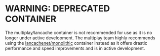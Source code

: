 # WARNING: DEPRECATED CONTAINER

The multiplay/lancache container is not recommended for use as it is no longer under active development. The multiplay team highly recommends using the [lancachenet/monolithic](https://hub.docker.com/r/lancachenet/monolithic) container instead as it offers drastic performance and speed improvements and is in active development.

